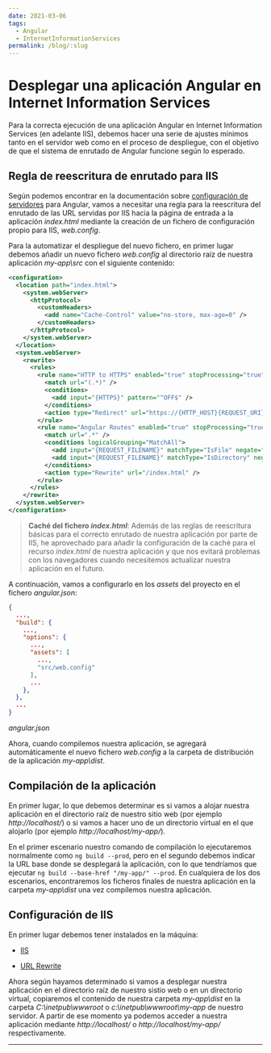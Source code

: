 ```yaml
---
date: 2021-03-06
tags:
  - Angular
  - InternetInformationServices
permalink: /blog/:slug
---
```


# Desplegar una aplicación Angular en Internet Information Services

<social-share class="social-share--header" />

Para la correcta ejecución de una aplicación Angular en Internet Information Services (en adelante IIS), debemos hacer una serie de ajustes mínimos tanto en el servidor web como en el proceso de despliegue, con el objetivo de que el sistema de enrutado de Angular funcione según lo esperado.

## Regla de reescritura de enrutado para IIS

Según podemos encontrar en la documentación sobre [configuración de servidores](https://angular.io/guide/deployment#server-configuration) para Angular, vamos a necesitar una regla para la reescritura del enrutado de las URL servidas por IIS hacia la página de entrada a la aplicación _index.html_ mediante la creación de un fichero de configuración propio para IIS, _web.config_.

Para la automatizar el despliegue del nuevo fichero, en primer lugar debemos añadir un nuevo fichero _web.config_ al directorio raíz de nuestra aplicación _my-app\src_ con el siguiente contenido:

``` xml
<configuration>
  <location path="index.html">
    <system.webServer>
      <httpProtocol>
        <customHeaders>
          <add name="Cache-Control" value="no-store, max-age=0" />
        </customHeaders>
      </httpProtocol>
    </system.webServer>
  </location>
  <system.webServer>
    <rewrite>
      <rules>
        <rule name="HTTP to HTTPS" enabled="true" stopProcessing="true">
          <match url="(.*)" />
          <conditions>
            <add input="{HTTPS}" pattern="^OFF$" />
          </conditions>
          <action type="Redirect" url="https://{HTTP_HOST}{REQUEST_URI}" />
        </rule>
        <rule name="Angular Routes" enabled="true" stopProcessing="true">
          <match url=".*" />
          <conditions logicalGrouping="MatchAll">
            <add input="{REQUEST_FILENAME}" matchType="IsFile" negate="true" />
            <add input="{REQUEST_FILENAME}" matchType="IsDirectory" negate="true" />
          </conditions>
          <action type="Rewrite" url="/index.html" />
        </rule>
      </rules>
    </rewrite>
  </system.webServer>
</configuration>
```

> **Caché del fichero _index.html_**: Además de las reglas de reescritura básicas para el correcto enrutado de nuestra aplicación por parte de IIS, he aprovechado para añadir la configuración de la caché para el recurso _index.html_ de nuestra aplicación y que nos evitará problemas con los navegadores cuando necesitemos actualizar nuestra aplicación en el futuro.

A continuación, vamos a configurarlo en los _assets_ del proyecto en el fichero _angular.json_:

``` json
{
  ...,
  "build": {
    ...,
    "options": {
      ...,
      "assets": [
        ...,
        "src/web.config"
      ],
      ...
    },
  },
  ...
}
```
_angular.json_

Ahora, cuando compilemos nuestra aplicación, se agregará automáticamente el nuevo fichero _web.config_ a la carpeta de distribución de la aplicación _my-app\dist_.

## Compilación de la aplicación

En primer lugar, lo que debemos determinar es si vamos a alojar nuestra aplicación en el directorio raíz de nuestro sitio web (por ejemplo _http://localhost/_) o si vamos a hacer uno de un directorio virtual en el que alojarlo (por ejemplo _http://localhost/my-app/_).

En el primer escenario nuestro comando de compilación lo ejecutaremos normalmente como ```ng build --prod```, pero en el segundo debemos indicar la URL base donde se desplegará la aplicación, con lo que tendríamos que ejecutar ```ng build --base-href "/my-app/" --prod```. En cualquiera de los dos escenarios, encontraremos los ficheros finales de nuestra aplicación en la carpeta _my-app\dist_ una vez compilemos nuestra aplicación.

## Configuración de IIS

En primer lugar debemos tener instalados en la máquina:

- [IIS](https://docs.microsoft.com/en-us/iis)

- [URL Rewrite](https://www.iis.net/downloads/microsoft/url-rewrite)

Ahora según hayamos determinado si vamos a desplegar nuestra aplicación en el directorio raíz de nuestro sistio web o en un directorio virtual, copiaremos el contenido de nuestra carpeta _my-app\dist_ en la carpeta _C:\inetpub\wwwroot_ o _c:\inetpub\wwwroot\my-app_ de nuestro servidor. A partir de ese momento ya podemos acceder a nuestra aplicación mediante _http://localhost/_ o _http://localhost/my-app/_ respectivamente.

---
<social-share class="social-share--footer" />
